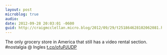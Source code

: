 ```yaml
---
layout: post
microblog: true
audio: 
date: 2012-09-28 20:03:01 -0600
guid: http://craigmcclellan.micro.blog/2012/09/29/t251864628102062081.html
---
```

The only grocery store in America that still has a video rental section. #nostalgia  @ Ingles [t.co/ofuPJUDP](http://t.co/ofuPJUDP)
